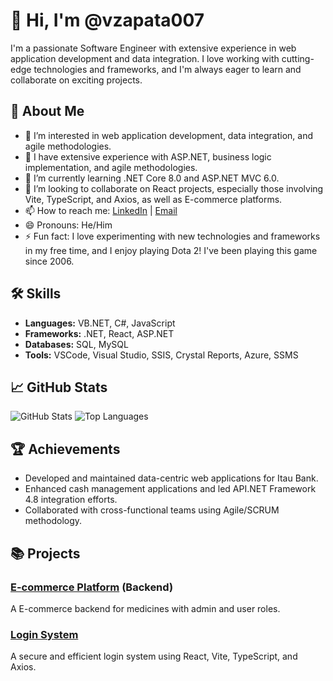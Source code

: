 # 👋 Hi, I'm @vzapata007

I'm a passionate Software Engineer with extensive experience in web application development and data integration. I love working with cutting-edge technologies and frameworks, and I'm always eager to learn and collaborate on exciting projects.

## 🚀 About Me

- 👀 I’m interested in web application development, data integration, and agile methodologies.
- 💼 I have extensive experience with ASP.NET, business logic implementation, and agile methodologies.
- 🌱 I’m currently learning .NET Core 8.0 and ASP.NET MVC 6.0.
- 💞️ I’m looking to collaborate on React projects, especially those involving Vite, TypeScript, and Axios, as well as E-commerce platforms.
- 📫 How to reach me: [LinkedIn](https://www.linkedin.com/in/victor-zapata-007/) | [Email](mailto:victor.zapata@example.com)
- 😄 Pronouns: He/Him
- ⚡ Fun fact: I love experimenting with new technologies and frameworks in my free time, and I enjoy playing Dota 2! I've been playing this game since 2006.

## 🛠️ Skills

- **Languages:** VB.NET, C#, JavaScript
- **Frameworks:** .NET, React, ASP.NET
- **Databases:** SQL, MySQL
- **Tools:** VSCode, Visual Studio, SSIS, Crystal Reports, Azure, SSMS

## 📈 GitHub Stats

![GitHub Stats](https://github-readme-stats.vercel.app/api?username=vzapata007&show_icons=true&theme=radical)
![Top Languages](https://github-readme-stats.vercel.app/api/top-langs/?username=vzapata007&layout=compact&theme=radical)

## 🏆 Achievements

- Developed and maintained data-centric web applications for Itau Bank.
- Enhanced cash management applications and led API.NET Framework 4.8 integration efforts.
- Collaborated with cross-functional teams using Agile/SCRUM methodology.

## 📚 Projects

### [E-commerce Platform](https://github.com/vzapata007/MediPulseAPI) (Backend)
A E-commerce backend for medicines with admin and user roles.

### [Login System](https://github.com/vzapata007/DotNet8Authentication) 
A secure and efficient login system using React, Vite, TypeScript, and Axios.

<!---
vzapata007/vzapata007 is a ✨ special ✨ repository because its `README.md` (this file) appears on your GitHub profile.
You can click the Preview link to take a look at your changes.
--->
